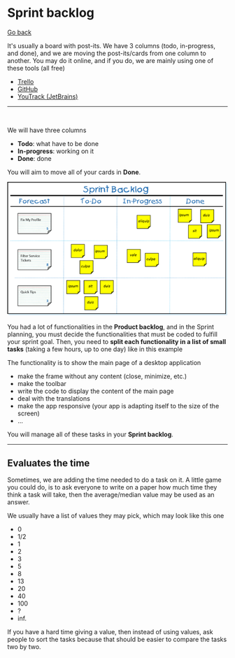 # Sprint backlog

[Go back](..)

It's usually a board with post-its. We have 3 columns (todo, in-progress, and done), and we are moving the post-its/cards from one column to another. You may do it online, and if you do, we are mainly using one of these tools (all free)

* [Trello](https://trello.com/)
* [GitHub](https://github.com/features/project-management)
* [YouTrack (JetBrains)](https://www.jetbrains.com/youtrack/)

<hr class="sl">
<br>

We will have three columns

* **Todo**: what have to be done
* **In-progress**: working on it
* **Done**: done

You will aim to move all of your cards in **Done**.

![Source: scrum.org](SprintBacklog.png)


You had a lot of functionalities in the **Product backlog**, and in the Sprint planning, you must decide the functionalities that must be coded to fulfill your sprint goal. Then, you need to **split each functionality in a list of small tasks** (taking a few hours, up to one day) like in this example

The functionality is to show the main page of a desktop application

* make the frame without any content (close, minimize, etc.)
* make the toolbar
* write the code to display the content of the main page
* deal with the translations
* make the app responsive (your app is adapting itself to the size of the screen)
* ...

You will manage all of these tasks in your **Sprint backlog**.

<hr class="sl">

## Evaluates the time

Sometimes, we are adding the time needed to do a task on it. A little game you could do, is to ask everyone to write on a paper how much time they think a task will take, then the average/median value may be used as an answer.

We usually have a list of values they may pick, which may look like this one

* 0
* 1/2
* 1
* 2
* 3
* 5
* 8
* 13
* 20
* 40
* 100
* ?
* inf.

If you have a hard time giving a value, then instead of using values, ask people to sort the tasks because that should be easier to compare the tasks two by two.